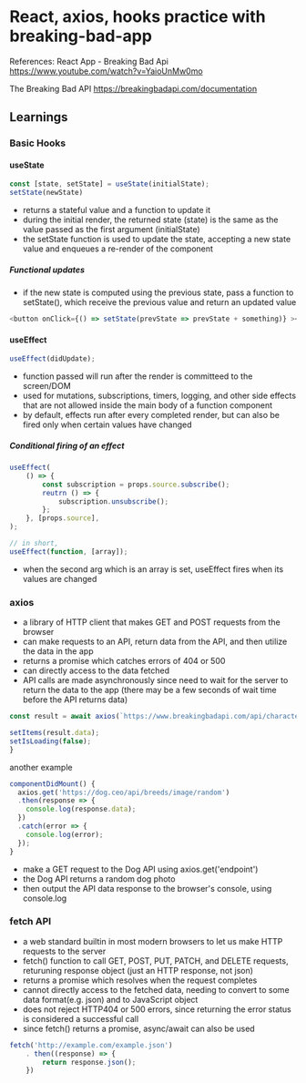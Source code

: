 # React, axios, hooks practice with breaking-bad-app

References: 
React App - Breaking Bad Api
https://www.youtube.com/watch?v=YaioUnMw0mo

The Breaking Bad API
https://breakingbadapi.com/documentation

## Learnings
### Basic Hooks
#### useState

```javascript
const [state, setState] = useState(initialState);
setState(newState)
```

- returns a stateful value and a function to update it
- during the initial render, the returned state (state) is the same as the value passed as the first argument (initialState)
- the setState function is used to update the state, accepting a new state value and enqueues a re-render of the component

##### Functional updates
- if the new state is computed using the previous state, pass a function to setState(), which receive the previous value and return an updated value

```javascript
<button onClick={() => setState(prevState => prevState + something)} ></button>
```

#### useEffect

```javascript
useEffect(didUpdate);
```

- function passed will run after the render is committeed to the screen/DOM
- used for mutations, subscriptions, timers, logging, and other side effects that are not allowed inside the main body of a function component 
- by default, effects run after every completed render, but can also be fired only when certain values have changed

##### Conditional firing of an effect

```javascript
useEffect(
    () => {
        const subscription = props.source.subscribe();
        reutrn () => {
            subscription.unsubscribe();
        };
    }, [props.source],
);

// in short,
useEffect(function, [array]);
```

- when the second arg which is an array is set, useEffect fires when its values are changed 

### axios
- a library of HTTP client that makes GET and POST requests from the browser
- can make requests to an API, return data from the API, and then utilize the data in the app
- returns a promise which catches errors of 404 or 500
- can directly access to the data fetched
- API calls are made asynchronously since need to wait for the server to return the data to the app (there may be a few seconds of wait time before the API returns data)

```javascript
const result = await axios(`https://www.breakingbadapi.com/api/characters?name=${query}`)

setItems(result.data);
setIsLoading(false);
}
```

another example
```javascript
componentDidMount() {
  axios.get('https://dog.ceo/api/breeds/image/random')
  .then(response => {
    console.log(response.data);
  })
  .catch(error => {
    console.log(error);
  });
}
```
- make a GET request to the Dog API using axios.get('endpoint')
- the Dog API returns a random dog photo
- then output the API data response to the browser's console, using console.log



### fetch API
- a web standard builtin in most modern browsers to let us make HTTP requests to the server
- fetch() function to call GET, POST, PUT, PATCH, and DELETE requests, returuning response object (just an HTTP response, not json)
- returns a promise which resolves when the request completes
- cannot directly access to the fetched data, needing to convert to some data format(e.g. json) and to JavaScript object
- does not reject HTTP404 or 500 errors, since returning the error status is considered a successful call
- since fetch() returns a promise, async/await can also be used

```javascript
fetch('http://example.com/example.json')
    . then((response) => {
        return response.json();
    })
```
